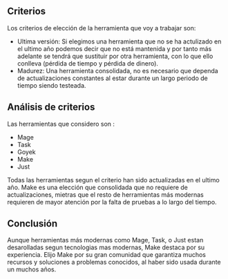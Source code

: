 ## Criterios

Los criterios de elección de la herramienta que voy a trabajar son:

- Ultima versión: Si elegimos una herramienta que no se ha actulizado en el ultimo año podemos decir que no está mantenida y por tanto más adelante se tendrá que sustituir por otra herramienta,  con lo que ello conlleva (pérdida de tiempo y pérdida de dinero).
- Madurez: Una herramienta consolidada, no es necesario que dependa de actualizaciones constantes al estar durante un largo periodo de tiempo siendo testeada. 

## Análisis de criterios

Las herramientas que considero son :
- Mage
- Task 
- Goyek
- Make 
- Just

Todas las herramientas segun el criterio han sido actualizadas en el ultimo año. 
Make es una elección que consolidada que no requiere de actualizaciones, mietras que el resto de herramientas más modernas requieren de mayor atención por la falta de pruebas a lo largo del tiempo.

## Conclusión

Aunque herramientas más modernas como Mage, Task, o Just estan desarolladas segun tecnologias mas modernas, Make destaca por su experiencia. Elijo Make por su gran comunidad que garantiza muchos recursos y soluciones a problemas conocidos, al haber sido usada durante un muchos años.

